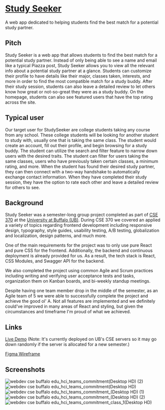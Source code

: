 # [Study Seeker](https://webdev.cse.buffalo.edu/hci/teams/commitment)

A web app dedicated to helping students find the best match for a potential study partner.

## Pitch

Study Seeker is a web app that allows students to find the best match for a potential study partner. Instead of only being able to see a name and email like a typical Piazza post, Study Seeker allows you to view all the relevant info about a potential study partner at a glance. Students can customize their profile to have details like their major, classes taken, interests, and more in order to find the most compatible match for a study buddy. After their study session, students can also leave a detailed review to let others know how great or not-so-great they were as a study buddy. On the homepage, students can also see featured users that have the top rating across the site.

## Typical user

Our target user for StudySeeker are college students taking any course from any school. These college students will be looking for another student to study with, usually one that is taking the same class. The student would create an account, fill out their profile, and begin browsing for a study buddy. The student can utilize the search and filter feature to narrow down users with the desired traits. The student can filter for users taking the same classes, users who have previously taken certain classes, a minimum rating, and more. When the student has found their desired study partner, they can then connect with a two-way handshake to automatically exchange contact information. When they have completed their study session, they have the option to rate each other and leave a detailed review for others to see.

## Background

Study Seeker was a semester-long group project completed as part of [CSE 370](https://catalog.buffalo.edu/courses/index.php?abbr=CSE&num=370) at the [University at Buffalo (UB)](https://www.buffalo.edu/). During CSE 370 we covered an applied a variety of topics regarding frontend development including responsive design, typography, style guides, usability testing, A/B testing, globalization and localization, design patterns, and much more.

One of the main requirements for the project was to only use pure React and pure CSS for the frontend. Additionally, the backend and continuous deployment is already provided for us. As a result, the tech stack is React, CSS Modules, and Swagger API for the backend.

We also completed the project using common Agile and Scrum practices including writing and verifying user acceptance tests and tasks, organization them on Kanban boards, and bi-weekly standup meetings.

Despite having one team member drop in the middle of the semester, as an Agile team of 5 we were able to successfully complete the project and achieve the good ol' A. Not all features are implemented and we definitely could've improved in many areas of React and styling, but given the circumstances and timeframe I'm proud of what we achieved.

## Links

[Live Demo](https://webdev.cse.buffalo.edu/hci/teams/commitment) (Note: It's currently deployed on UB's CSE servers so it may go down randomly if the server is allocated for a new semester.)

[Figma Wireframe](https://www.figma.com/file/QVP0FV2JZDv4nsMHetIabX/StudySeeker?node-id=0%3A1)

## Screenshots

![webdev cse buffalo edu_hci_teams_commitment(Desktop HD) (2)](https://user-images.githubusercontent.com/54859075/178924144-a9b40c71-5b25-4b8d-aab9-26f58aaf396b.png)
![webdev cse buffalo edu_hci_teams_commitment(Desktop HD)](https://user-images.githubusercontent.com/54859075/178924182-05874867-d9d0-4155-a6ef-5dc6dafec7b1.png)
![webdev cse buffalo edu_hci_teams_commitment_(Desktop HD) (1)](https://user-images.githubusercontent.com/54859075/178924200-09b79e74-ebcd-4118-8395-f4cdc67e1476.png)
![webdev cse buffalo edu_hci_teams_commitment_(Desktop HD) (2)](https://user-images.githubusercontent.com/54859075/178924208-1f0b0c50-3897-4725-9dc1-a1ebd9b1d6f5.png)
![webdev cse buffalo edu_hci_teams_commitment_class_1(Desktop HD)](https://user-images.githubusercontent.com/54859075/178924228-c3dc2cd7-cf48-4c81-91f1-c56053b09fb2.png)
